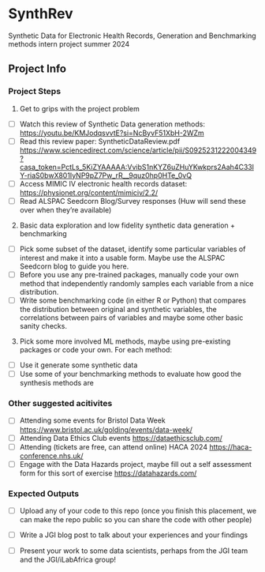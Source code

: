 # SynthRev

Synthetic Data for Electronic Health Records, Generation and Benchmarking methods intern project summer 2024

## Project Info

### Project Steps

1.	Get to grips with the project problem
- [ ]	Watch this review of Synthetic Data generation methods: https://youtu.be/KMJodqsvvtE?si=NcByvF51XbH-2WZm 
-	[ ] Read this review paper: SyntheticDataReview.pdf
https://www.sciencedirect.com/science/article/pii/S0925231222004349?casa_token=PctLs_5KiZYAAAAA:VvibS1nKYZ6uZHuYKwkprs2Aah4C33lY-riaS0bwX801IyNP9pZ7Pw_rR__9quz0hp0HTe_0vQ
-	[ ] Access MIMIC IV electronic health records dataset: https://physionet.org/content/mimiciv/2.2/
-	[ ] Read ALSPAC Seedcorn Blog/Survey responses
(Huw will send these over when they’re available)
2.	Basic data exploration and low fidelity synthetic data generation + benchmarking
-	[ ] Pick some subset of the dataset, identify some particular variables of interest and make it into a usable form. Maybe use the ALSPAC Seedcorn blog to guide you here.
-	[ ] Before you use any pre-trained packages, manually code your own method that independently randomly samples each variable from a nice distribution. 
-	[ ] Write some benchmarking code (in either R or Python) that compares the distribution between original and synthetic variables, the correlations between pairs of variables and maybe some other basic sanity checks.
3.	Pick some more involved ML methods, maybe using pre-existing packages or code your own. For each method:
- [ ] Use it generate some synthetic data
- [ ] Use some of your benchmarking methods to evaluate how good the synthesis methods are

### Other suggested acitivites 

-	[ ] Attending some events for Bristol Data Week https://www.bristol.ac.uk/golding/events/data-week/ 
-	[ ] Attending Data Ethics Club events https://dataethicsclub.com/ 
-	[ ] Attending (tickets are free, can attend online) HACA 2024 https://haca-conference.nhs.uk/
-	[ ] Engage with the Data Hazards project, maybe fill out a self assessment form for this sort of exercise https://datahazards.com/

### Expected Outputs

- [ ] Upload any of your code to this repo (once you finish this placement, we can make the repo public so you can share the code with other people)
- [ ] Write a JGI blog post to talk about your experiences and your findings
- [ ] Present your work to some data scientists, perhaps from the JGI team and the JGI/iLabAfrica group!


